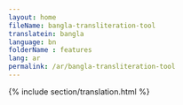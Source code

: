 ```yaml
--- 
layout: home 
fileName: bangla-transliteration-tool
translatein: bangla
language: bn
folderName : features
lang: ar
permalink: /ar/bangla-transliteration-tool
---
```

{% include section/translation.html %}